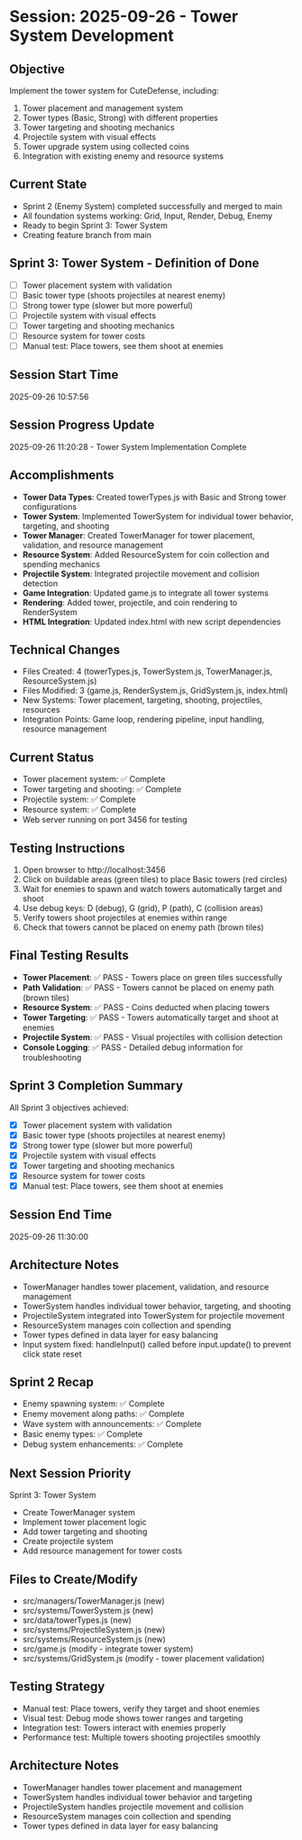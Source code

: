 # Session: 2025-09-26 - Tower System Development

## Objective
Implement the tower system for CuteDefense, including:
1. Tower placement and management system
2. Tower types (Basic, Strong) with different properties
3. Tower targeting and shooting mechanics
4. Projectile system with visual effects
5. Tower upgrade system using collected coins
6. Integration with existing enemy and resource systems

## Current State
- Sprint 2 (Enemy System) completed successfully and merged to main
- All foundation systems working: Grid, Input, Render, Debug, Enemy
- Ready to begin Sprint 3: Tower System
- Creating feature branch from main

## Sprint 3: Tower System - Definition of Done
- [ ] Tower placement system with validation
- [ ] Basic tower type (shoots projectiles at nearest enemy)
- [ ] Strong tower type (slower but more powerful)
- [ ] Projectile system with visual effects
- [ ] Tower targeting and shooting mechanics
- [ ] Resource system for tower costs
- [ ] Manual test: Place towers, see them shoot at enemies

## Session Start Time
2025-09-26 10:57:56

## Session Progress Update
2025-09-26 11:20:28 - Tower System Implementation Complete

## Accomplishments
- **Tower Data Types**: Created towerTypes.js with Basic and Strong tower configurations
- **Tower System**: Implemented TowerSystem for individual tower behavior, targeting, and shooting
- **Tower Manager**: Created TowerManager for tower placement, validation, and resource management
- **Resource System**: Added ResourceSystem for coin collection and spending mechanics
- **Projectile System**: Integrated projectile movement and collision detection
- **Game Integration**: Updated game.js to integrate all tower systems
- **Rendering**: Added tower, projectile, and coin rendering to RenderSystem
- **HTML Integration**: Updated index.html with new script dependencies

## Technical Changes
- Files Created: 4 (towerTypes.js, TowerSystem.js, TowerManager.js, ResourceSystem.js)
- Files Modified: 3 (game.js, RenderSystem.js, GridSystem.js, index.html)
- New Systems: Tower placement, targeting, shooting, projectiles, resources
- Integration Points: Game loop, rendering pipeline, input handling, resource management

## Current Status
- Tower placement system: ✅ Complete
- Tower targeting and shooting: ✅ Complete  
- Projectile system: ✅ Complete
- Resource system: ✅ Complete
- Web server running on port 3456 for testing

## Testing Instructions
1. Open browser to http://localhost:3456
2. Click on buildable areas (green tiles) to place Basic towers (red circles)
3. Wait for enemies to spawn and watch towers automatically target and shoot
4. Use debug keys: D (debug), G (grid), P (path), C (collision areas)
5. Verify towers shoot projectiles at enemies within range
6. Check that towers cannot be placed on enemy path (brown tiles)

## Final Testing Results
- **Tower Placement**: ✅ PASS - Towers place on green tiles successfully
- **Path Validation**: ✅ PASS - Towers cannot be placed on enemy path (brown tiles)
- **Resource System**: ✅ PASS - Coins deducted when placing towers
- **Tower Targeting**: ✅ PASS - Towers automatically target and shoot at enemies
- **Projectile System**: ✅ PASS - Visual projectiles with collision detection
- **Console Logging**: ✅ PASS - Detailed debug information for troubleshooting

## Sprint 3 Completion Summary
All Sprint 3 objectives achieved:
- [x] Tower placement system with validation
- [x] Basic tower type (shoots projectiles at nearest enemy)
- [x] Strong tower type (slower but more powerful) 
- [x] Projectile system with visual effects
- [x] Tower targeting and shooting mechanics
- [x] Resource system for tower costs
- [x] Manual test: Place towers, see them shoot at enemies

## Session End Time
2025-09-26 11:30:00

## Architecture Notes
- TowerManager handles tower placement, validation, and resource management
- TowerSystem handles individual tower behavior, targeting, and shooting
- ProjectileSystem integrated into TowerSystem for projectile movement
- ResourceSystem manages coin collection and spending
- Tower types defined in data layer for easy balancing
- Input system fixed: handleInput() called before input.update() to prevent click state reset

## Sprint 2 Recap
- Enemy spawning system: ✅ Complete
- Enemy movement along paths: ✅ Complete  
- Wave system with announcements: ✅ Complete
- Basic enemy types: ✅ Complete
- Debug system enhancements: ✅ Complete

## Next Session Priority
Sprint 3: Tower System
- Create TowerManager system
- Implement tower placement logic
- Add tower targeting and shooting
- Create projectile system
- Add resource management for tower costs

## Files to Create/Modify
- src/managers/TowerManager.js (new)
- src/systems/TowerSystem.js (new)
- src/data/towerTypes.js (new)
- src/systems/ProjectileSystem.js (new)
- src/systems/ResourceSystem.js (new)
- src/game.js (modify - integrate tower system)
- src/systems/GridSystem.js (modify - tower placement validation)

## Testing Strategy
- Manual test: Place towers, verify they target and shoot enemies
- Visual test: Debug mode shows tower ranges and targeting
- Integration test: Towers interact with enemies properly
- Performance test: Multiple towers shooting projectiles smoothly

## Architecture Notes
- TowerManager handles tower placement and management
- TowerSystem handles individual tower behavior and targeting
- ProjectileSystem handles projectile movement and collision
- ResourceSystem manages coin collection and spending
- Tower types defined in data layer for easy balancing
